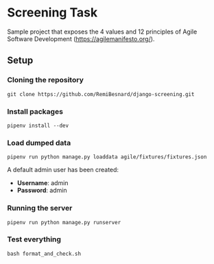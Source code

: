 # Screening Task

Sample project that exposes the 4 values and 12 principles of Agile Software Development (https://agilemanifesto.org/).

## Setup

### Cloning the repository

```
git clone https://github.com/RemiBesnard/django-screening.git
```

### Install packages

```
pipenv install --dev
```

### Load dumped data

```
pipenv run python manage.py loaddata agile/fixtures/fixtures.json
```

A default admin user has been created:

- **Username**: admin
- **Password**: admin

### Running the server

```
pipenv run python manage.py runserver
```

### Test everything

```
bash format_and_check.sh
```
